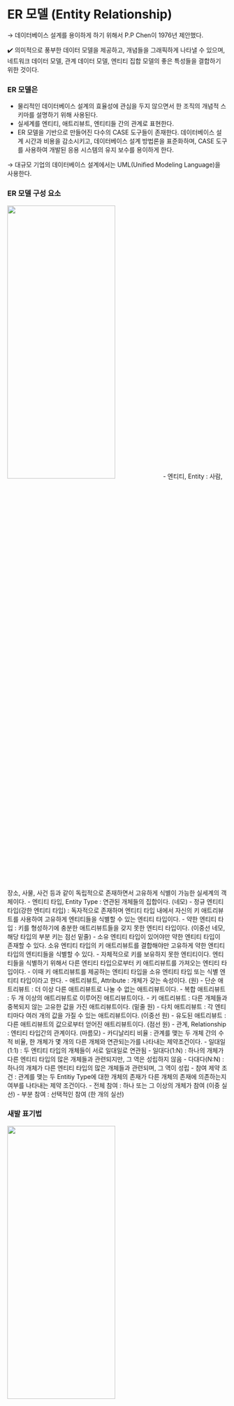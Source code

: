 # ER 모델 (Entity Relationship)

→ 데이터베이스 설계를 용이하게 하기 위해서  P.P Chen이 1976년 제안했다.

✔️ 의미적으로 풍부한 데이터 모델을 제공하고, 개념들을 그래픽하게 나타낼 수 있으며, 네트워크 데이터 모델, 관계 데이터 모델, 엔티티 집합 모델의 좋은 특성들을 결합하기 위한 것이다.

### ER 모델은

- 물리적인 데이터베이스 설계의 효율성에 관심을 두지 않으면서 한 조직의 개념적 스키마를 설명하기 위해 사용된다.
- 실세계를 엔티티, 애트리뷰트, 엔티티들 간의 관계로 표현한다.
- ER 모델을 기반으로 만들어진 다수의 CASE 도구들이 존재한다. 데이터베이스 설계 시간과 비용을 감소시키고, 데이터베이스 설계 방법론을 표준화하며, CASE 도구를 사용하여 개발된 응용 시스템의 유지 보수를 용이하게 한다.

→ 대규모 기업의 데이터베이스 설계에서는 UML(Unified Modeling Language)을 사용한다.

### ER 모델 구성 요소
<img src="./images/" width="70%" height="40%">
- 엔티티, Entity : 사람, 장소, 사물, 사건 등과 같이 독립적으로 존재하면서 고유하게 식별이 가능한 실세계의 객체이다.
- 엔티티 타입, Entity Type : 연관된 개체들의 집합이다. (네모)
    - 정규 엔티티 타입(강한 엔티티 타입) : 독자적으로 존재하며 엔티티 타입 내에서 자신의 키 애트리뷰트를 사용하여 고유하게 엔티티들을 식별할 수 있는 엔티티 타입이다.
    - 약한 엔티티 타입 : 키를 형성하기에 충분한 애트리뷰트들을 갖지 못한 엔티티 타입이다. (이중선 네모, 해당 타입의 부분 키는 점선 밑줄)
        - 소유 엔티티 타입이 있어야만 약한 엔티티 타입이 존재할 수 있다. 소유 엔티티 타입의 키 애트리뷰트를 결합해야만 고유하게 약한 엔티티 타입의 엔티티들을 식별할 수 있다.
        - 자체적으로 키를 보유하지 못한 엔티티이다. 엔티티들을 식별하기 위해서 다른 엔티티 타입으로부터 키 애트리뷰트를 가져오는 엔티티 타입이다.
        - 이때 키 애트리뷰트를 제공하는 엔티티 타입을 소유 엔티티 타입 또는 식별 엔티티 타입이라고 한다.
- 애트리뷰트, Attribute : 개체가 갖는 속성이다. (원)
    - 단순 애트리뷰트 : 더 이상 다른 애트리뷰트로 나눌 수 없는 애트리뷰트이다.
    - 복합 애트리뷰트 : 두 개 이상의 애트리뷰트로 이루어진 애트리뷰트이다.
    - 키 애트리뷰트 : 다른 개체들과 중복되지 않는 고유한 값을 가진 애트리뷰트이다. (밑줄 원)
    - 다치 애트리뷰트 : 각 엔티티마다 여러 개의 값을 가질 수 있는 애트리뷰트이다. (이중선 원)
    - 유도된 애트리뷰트 : 다른 애트리뷰트의 값으로부터 얻어진 애트리뷰트이다. (점선 원)
- 관계, Relationship : 엔티티 타입간의 관계이다. (마름모)
    - 카디날리티 비율 : 관계를 맺는 두 개체 간의 수적 비율, 한 개체가 몇 개의 다른 개체와 연관되는가를 나타내는 제약조건이다.
        - 일대일(1:1) : 두 엔티티 타입의 개체들이 서로 일대일로 연관됨
        - 일대다(1:N) : 하나의 개체가 다른 엔티티 타입의 많은 개체들과 관련되지만, 그 역은 성립하지 않음
        - 다대다(N:N) : 하나의 개체가 다른 엔티티 타입의 많은 개체들과 관련되며, 그 역이 성립
    - 참여 제약 조건 : 관계를 맺는 두 Entitiy Type에 대한 개체의 존재가 다른 개체의 존재에 의존하는지 여부를 나타내는 제약 조건이다.
        - 전체 참여 : 하나 또는 그 이상의 개체가 참여 (이중 실선)
        - 부분 참여 : 선택적인 참여 (한 개의 실선)
    
### 새발 표기법
<img src="./images/" width="70%" height="40%">
    
    
    
    ---
    
    참고
    
    [[DB이론] ER 모델( Entity Relation Model ) - 개념적 설계 :: victolee (tistory.com)](https://victorydntmd.tistory.com/126)

